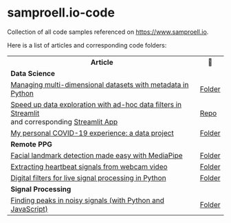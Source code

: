 # samproell.io-code
Collection of all code samples referenced on https://www.samproell.io.

Here is a list of articles and corresponding code folders:

<table>
  <th>Article</th>
  <th style="text-align: center;">📂</th>

  <tr>
    <td colspan="2"> <strong>Data Science</strong>
    </td>
  <tr>
  <tr>
    <td>
        <a href="https://www.samproell.io/posts/datascience/metadata-in-machinelearning">Managing multi-dimensional datasets with metadata in Python</a>
    </td>
    <td>
    <a href="posts/datascience/metadata-in-machinelearning/">Folder</a>
    </td>
  </tr>
  <tr>
    <td>
        <a href="https://www.samproell.io/posts/datascience/adhoc-data-filters-streamlit/">
            Speed up data exploration with ad-hoc data filters in Streamlit
        </a><br>
        and corresponding
        <a href="https://share.streamlit.io/samproell/adhoc-data-filters">
            Streamlit App
        </a>
    </td>
    <td>
    <a href="https://github.com/SamProell/adhoc-data-filters">Repo</a>
    </td>
  </tr>
  <tr>
    <td>
        <a href="https://www.samproell.io/posts/datascience/covid-experience/">My personal COVID-19 experience: a data project</a>
    </td>
    <td>
    <a href="posts/datascience/covid-experience/">Folder</a>
    </td>
  </tr>

  <tr>
    <td colspan="2"> <strong>Remote PPG</strong>
    </td>
  <tr>
    <td> <a href="https://www.samproell.io/posts/yarppg/yarppg-face-detection-with-mediapipe/">Facial landmark detection made easy with MediaPipe</a>
    </td>
    <td>
    <a href="posts/yarppg/yarppg-face-detection-with-mediapipe/">Folder</a>
    </td>
  </tr>
  <tr>
    <td>
      <a href="https://www.samproell.io/posts/yarppg/yarppg-extract-heartbeat-signals/">
        Extracting heartbeat signals from webcam video
      </a>
    </td>
    <td>
    <a href="posts/yarppg/yarppg-extract-heartbeat-signals/">Folder</a>
    </td>
  </tr>
  <tr>
    <td>
        <a href="https://www.samproell.io/posts/yarppg/yarppg-live-digital-filter/">
            Digital filters for live signal processing in Python
        </a>
    </td>
    <td>
    <a href="posts/yarppg/yarppg-live-digital-filter/">Folder</a>
    </td>
  </tr>


  <tr>
    <td colspan="2"> <strong>Signal Processing</strong>
    </td>
  <tr>
  <tr>
    <td>
        <a href="https://www.samproell.io/posts/signal/peak-finding-python-js/">
            Finding peaks in noisy signals (with Python and JavaScript)
        </a>
    </td>
    <td>
    <a href="posts/signal/peak-finding-python-js/">Folder</a>
    </td>
  </tr>
</table>
